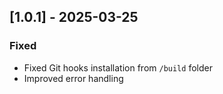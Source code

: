 ## [1.0.1] - 2025-03-25
### Fixed
- Fixed Git hooks installation from `/build` folder
- Improved error handling